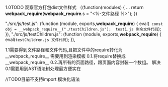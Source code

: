 1.0TODO 观察官方打包dist文件样式
（(function(modules) {
...
    return __webpack_require__(__webpack_require__.s = "<%-文件路径 %>");
})

 "./src/js/test.js": (function (module, exports,__webpack_require__) {
    eval(` const obj = __webpack_require__("./testChildren.js");  test1.js 剩余文件代码`);
}),
"./src/js/testChildren.js": (function (module, exports,__webpack_require__) {
    eval(`testChildren.js 文件代码`);
}),

1.1需要得到文件路径和文件代码,且把文件中的require转化为__webpack_require__
    需要用到渲染模板
    0.1.将require替换成__webpack_require__
    0.2.再所有的页面路径，跟页面内容封装一个数组。
    解决0.1需要用到AST语法树处理最方便实在


//TODO目前不支持import 模块化语法